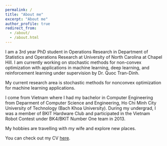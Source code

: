 ```yaml
---
permalink: /
title: "About me"
excerpt: "About me"
author_profile: true
redirect_from: 
  - /about/
  - /about.html
---
```


I am a 3rd year PhD student in Operations Research in Department of Statistics and Operations Research at University of North Carolina at Chapel Hill. I am currently working on stochastic methods for non-convex optimization with applications in machine learning, deep learning, and reinforcement learning under supervision by Dr. Quoc Tran-Dinh.

My current research area is stochastic methods for nonconvex optimization for machine learning applications.

I come from Vietnam where I had my bachelor in Computer Engineering from Deparment of Computer Science and Engineering, Ho Chi Minh City University of Technology (Bach Khoa University). During my undergrad, I was a member of BKIT Hardware Club and participated in the Vietnam Robot Contest under BK4/BKIT Number One team in 2013.

My hobbies are travelling with my wife and explore new places.

You can check out my CV <a href="../files/NhanPhamCV.pdf" target="_blank">here</a>.
